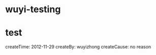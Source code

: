 wuyi-testing
============

test
====

createTime: 2012-11-29
createBy: wuyizhong
createCause: no reason
